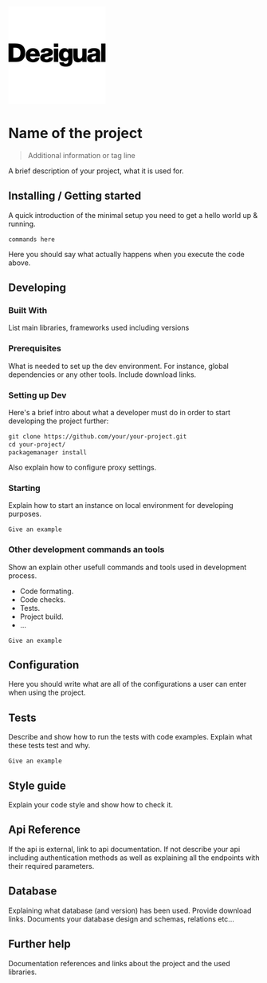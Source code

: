 ![logo](./logo.png)

# Name of the project
> Additional information or tag line

A brief description of your project, what it is used for.

## Installing / Getting started

A quick introduction of the minimal setup you need to get a hello world up &
running.

```shell
commands here
```

Here you should say what actually happens when you execute the code above.

## Developing

### Built With
List main libraries, frameworks used including versions

### Prerequisites
What is needed to set up the dev environment. For instance, global dependencies or any other tools. Include download links.

### Setting up Dev

Here's a brief intro about what a developer must do in order to start developing
the project further:

```shell
git clone https://github.com/your/your-project.git
cd your-project/
packagemanager install
```

Also explain how to configure proxy settings.

### Starting

Explain how to start an instance on local environment for developing purposes. 

```shell
Give an example
```

### Other development commands an tools

Show an explain other usefull commands and tools used in development process. 

* Code formating.
* Code checks.
* Tests.
* Project build.
* ...

```shell
Give an example
```

## Configuration

Here you should write what are all of the configurations a user can enter when
using the project.

## Tests

Describe and show how to run the tests with code examples.
Explain what these tests test and why.

```shell
Give an example
```

## Style guide

Explain your code style and show how to check it.

## Api Reference

If the api is external, link to api documentation. If not describe your api including authentication methods as well as explaining all the endpoints with their required parameters.

## Database

Explaining what database (and version) has been used. Provide download links.
Documents your database design and schemas, relations etc... 

## Further help

Documentation references and links about the project and the used libraries.